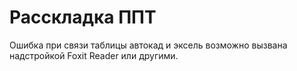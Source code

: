 # Расскладка ППТ

Ошибка при связи таблицы автокад и эксель возможно вызвана надстройкой Foxit Reader или другими.


